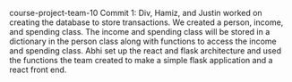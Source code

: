 course-project-team-10
Commit 1: Div, Hamiz, and Justin worked on creating the database to store transactions. We created a person, income, and spending class. The income and spending class will be stored in a dictionary in the person class along with functions to access the income and spending class. Abhi set up the react and flask architecture and used the functions the team created to make a simple flask application and a react front end.